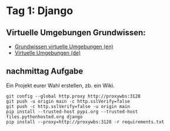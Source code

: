 # Tag 1: Django

## Virtuelle Umgebungen Grundwissen:
- [Grundwissen virtuelle Umgebungen (en)](https://realpython.com/python-virtual-environments-a-primer/)
- [Virtuelle Umgebungen (de)](https://geekflare.com/de/virtual-environments-python/)

## nachmittag Aufgabe

Ein Projekt eurer Wahl erstellen, zb. ein Wiki.

    git config --global http.proxy http://proxywbs:3128
    git push -u origin main -c http.sslVerify=false
    git push -c http.sslVerify=false -u origin main 
    pip install --trusted-host pypi.org --trusted-host files.pythonhosted.org django
    pip install --proxy=http://proxywbs:3128 -r requirements.txt